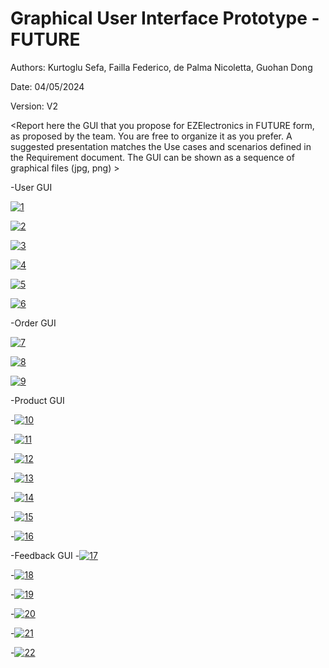# Graphical User Interface Prototype - FUTURE

Authors: Kurtoglu Sefa, Failla Federico, de Palma Nicoletta, Guohan Dong

Date: 04/05/2024

Version: V2

\<Report here the GUI that you propose for EZElectronics in FUTURE form, as proposed by the team. You are free to organize it as you prefer. A suggested presentation matches the Use cases and scenarios defined in the Requirement document. The GUI can be shown as a sequence of graphical files (jpg, png) >

-User GUI

[![1](https://git-softeng.polito.it/se-2023-24/group-eng-10/ezelectronics/-/raw/group10-main/GUIv2/1.png?ref_type=heads&inline=false)](#)

[![2](https://git-softeng.polito.it/se-2023-24/group-eng-10/ezelectronics/-/raw/group10-main/GUIv2/2.png?ref_type=heads&inline=false)](#)

[![3](https://git-softeng.polito.it/se-2023-24/group-eng-10/ezelectronics/-/raw/group10-main/GUIv2/3.png?ref_type=heads&inline=false)](#)

[![4](https://git-softeng.polito.it/se-2023-24/group-eng-10/ezelectronics/-/raw/group10-main/GUIv2/4.png?ref_type=heads&inline=false)](#)

[![5](https://git-softeng.polito.it/se-2023-24/group-eng-10/ezelectronics/-/raw/group10-main/GUIv2/5.png?ref_type=heads&inline=false)](#)

[![6](https://git-softeng.polito.it/se-2023-24/group-eng-10/ezelectronics/-/raw/group10-main/GUIv2/6.png?ref_type=heads&inline=false)](#)


-Order GUI

[![7](https://git-softeng.polito.it/se-2023-24/group-eng-10/ezelectronics/-/raw/group10-main/GUIv2/7.png?ref_type=heads&inline=false)](#)

[![8](https://git-softeng.polito.it/se-2023-24/group-eng-10/ezelectronics/-/raw/group10-main/GUIv2/8.png?ref_type=heads&inline=false)](#)

[![9](https://git-softeng.polito.it/se-2023-24/group-eng-10/ezelectronics/-/raw/group10-main/GUIv2/9.png?ref_type=heads&inline=false)](#)

-Product GUI

-[![10](https://git-softeng.polito.it/se-2023-24/group-eng-10/ezelectronics/-/raw/group10-main/GUIv2/10.png?ref_type=heads&inline=false)](#)

-[![11](https://git-softeng.polito.it/se-2023-24/group-eng-10/ezelectronics/-/raw/group10-main/GUIv2/11.png?ref_type=heads&inline=false)](#)

-[![12](https://git-softeng.polito.it/se-2023-24/group-eng-10/ezelectronics/-/raw/group10-main/GUIv2/12.png?ref_type=heads&inline=false)](#)

-[![13](https://git-softeng.polito.it/se-2023-24/group-eng-10/ezelectronics/-/raw/group10-main/GUIv2/13.png?ref_type=heads&inline=false)](#)

-[![14](https://git-softeng.polito.it/se-2023-24/group-eng-10/ezelectronics/-/raw/group10-main/GUIv2/14.png?ref_type=heads&inline=false)](#)

-[![15](https://git-softeng.polito.it/se-2023-24/group-eng-10/ezelectronics/-/raw/group10-main/GUIv2/15.png?ref_type=heads&inline=false)](#)

-[![16](https://git-softeng.polito.it/se-2023-24/group-eng-10/ezelectronics/-/raw/group10-main/GUIv2/16.png?ref_type=heads&inline=false)](#)


-Feedback GUI
-[![17](https://git-softeng.polito.it/se-2023-24/group-eng-10/ezelectronics/-/raw/group10-main/GUIv2/17.png?ref_type=heads&inline=false)](#)

-[![18](https://git-softeng.polito.it/se-2023-24/group-eng-10/ezelectronics/-/raw/group10-main/GUIv2/18.png?ref_type=heads&inline=false)](#)

-[![19](https://git-softeng.polito.it/se-2023-24/group-eng-10/ezelectronics/-/raw/group10-main/GUIv2/19.png?ref_type=heads&inline=false)](#)

-[![20](https://git-softeng.polito.it/se-2023-24/group-eng-10/ezelectronics/-/raw/group10-main/GUIv2/20.png?ref_type=heads&inline=false)](#)

-[![21](https://git-softeng.polito.it/se-2023-24/group-eng-10/ezelectronics/-/raw/group10-main/GUIv2/21.png?ref_type=heads&inline=false)](#)

-[![22](https://git-softeng.polito.it/se-2023-24/group-eng-10/ezelectronics/-/raw/group10-main/GUIv2/22.png?ref_type=heads&inline=false)](#)
